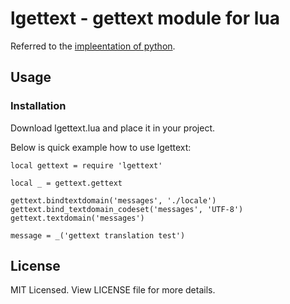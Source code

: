 # lgettext - gettext module for lua

Referred to the [impleentation of python](https://github.com/python/cpython/blob/3.6/Lib/gettext.py).

## Usage

### Installation

Download lgettext.lua and place it in your project.

Below is quick example how to use lgettext:

    local gettext = require 'lgettext'

    local _ = gettext.gettext

    gettext.bindtextdomain('messages', './locale')
    gettext.bind_textdomain_codeset('messages', 'UTF-8')
    gettext.textdomain('messages')

    message = _('gettext translation test')

## License

MIT Licensed. View LICENSE file for more details.
